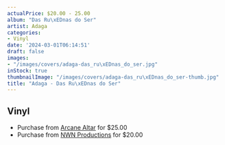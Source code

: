 ```yaml
---
actualPrice: $20.00 - 25.00
album: "Das Ru\xEDnas do Ser"
artist: Adaga
categories:
- Vinyl
date: '2024-03-01T06:14:51'
draft: false
images:
- "/images/covers/adaga-das_ru\xEDnas_do_ser.jpg"
inStock: true
thumbnailImage: "/images/covers/adaga-das_ru\xEDnas_do_ser-thumb.jpg"
title: "Adaga - Das Ru\xEDnas do Ser"
---
```


## Vinyl
* Purchase from [Arcane Altar](https://arcanealtar.bigcartel.com/product/adaga-das-ruinas-do-ser-12-lp-transparent-vinyl) for $25.00
* Purchase from [NWN Productions](http://shop.nwnprod.com/index.php?route=product/product&path=75&product_id=45435&sort=pd.name&order=ASC) for $20.00

